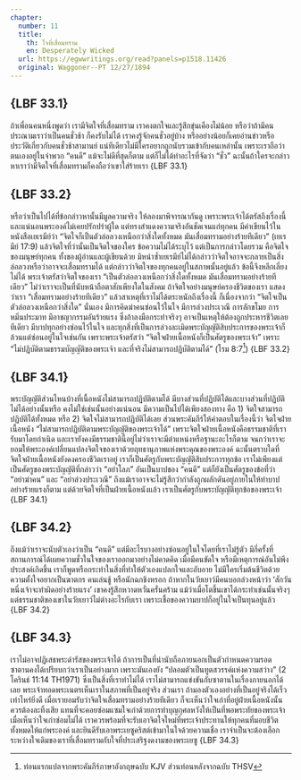 ```yaml
---
chapter:
  number: 11
  title:
    th: ใจที่เสื่อมทราม
    en: Desperately Wicked
  url: https://egwwritings.org/read?panels=p1518.11426
  original: Waggoner--PT 12/27/1894
---
```


## {LBF 33.1}

ถ้าเพื่อนคนหนึ่งพูดว่า เรามีจิตใจที่เสื่อมทราม เราคงตกใจและรู้สึกขุ่นเคืองไม่น้อย หรือว่าถ้ามีคนประณามเราว่าเป็นคนชั่วช้า ก็คงรับไม่ได้ เราคงรู้จักคนชั่วอยู่บ้าง หรืออย่างน้อยก็เคยอ่านข่าวหรือประวัติเกี่ยวกับคนชั่วช้าสามานย์ แน่ทีเดียวไม่มีใครอยากถูกนับรวมเข้ากับคนเหล่านั้น เพราะเราถือว่าตนเองอยู่ในจำพวก “คนดี” แม้จะไม่ดีที่สุดก็ตาม แต่ก็ไม่ได้ทำอะไรที่จัดว่า “ชั่ว” ฉะนั้นถ้าใครจะกล่าวหาเราว่ามีจิตใจที่เสื่อมทรามก็คงถือว่าเขาใส่ร้ายเรา {LBF 33.1}

## {LBF 33.2}

หรือว่าเป็นไปได้ที่ข้อกล่าวหานั้นมีมูลความจริง ให้ลองมาพิจารณากันดู เพราะพระเจ้าได้ตรัสถึงเรื่องนี้ และแน่นอนพระองค์ไม่เคยปรักปรำผู้ใด แต่ทรงสำแดงความจริงอันชัดเจนแก่ทุกคน มีคำเขียนไว้ในหนังสือเยเรมีย์ว่า “จิตใจก็เป็นตัวล่อลวงเหนือกว่าสิ่งใดทั้งหมด มันเสื่อมทรามอย่างร้ายทีเดียว” (เยเรมีย์ 17:9) แล้วจิตใจที่ว่านั้นเป็นจิตใจของใคร ข้อความไม่ได้ระบุไว้ แต่เป็นการกล่าวโดยรวม คือจิตใจของมนุษย์ทุกคน ทั้งของผู้อ่านและผู้เขียนด้วย มิหนำซ้ำเยเรมีย์ไม่ได้กล่าวว่าจิตใจอาจจะกลายเป็นสิ่งล่อลวงหรือว่าอาจจะเสื่อมทรามได้ แต่กล่าวว่าจิตใจของทุกคนอยู่ในสภาพนั้นอยู่แล้ว ข้อนี้จึงหลีกเลี่ยงไม่ได้ พระเจ้าตรัสว่าจิตใจของเรา “เป็นตัวล่อลวงเหนือกว่าสิ่งใดทั้งหมด มันเสื่อมทรามอย่างร้ายทีเดียว” ไม่ว่าเราจะเป็นที่นับหน้าถือตาสักเพียงใดในสังคม ถ้าจิตใจอย่างมนุษย์ครองชีวิตของเรา แสดงว่าเรา “เสื่อมทรามอย่างร้ายทีเดียว” แล้วสาเหตุที่เราไม่ได้ตระหนักถึงเรื่องนี้ ก็เนื่องจากว่า “จิตใจเป็นตัวล่อลวงเหนือกว่าสิ่งใด” นั่นเอง มีการคิดฆ่าคนซ่อนไว้ในใจ มีการล่วงประเวณี การลักขโมย การหมิ่นประมาท มีอาชญากรรมอันร้ายแรง ซึ่งถ้าลงมือกระทำจริงๆ อาจเป็นเหตุให้ต้องถูกประหารชีวิตเลยทีเดียว มีบาปทุกอย่างซ่อนไว้ในใจ และทุกสิ่งที่เป็นการล่วงละเมิดพระบัญญัติสิบประการของพระเจ้าก็ล้วนแต่ซ่อนอยู่ในใจเช่นกัน เพราะพระเจ้าตรัสว่า “จิตใจฝ่ายเนื้อหนังก็เป็นศัตรูของพระเจ้า” เพราะ “ไม่ปฏิบัติตามธรรมบัญญัติของพระเจ้า และที่จริงไม่สามารถปฏิบัติตามได้” (โรม 8:7[^1]) {LBF 33.2}

[^1]: ท่อนแรกแปลจากพระคัมภีร์ภาษาอังกฤษฉบับ KJV ส่วนท่อนหลังจากฉบับ THSV

## {LBF 34.1}

พระบัญญัติส่วนไหนบ้างที่เนื้อหนังไม่สามารถปฏิบัติตามได้ มีบางส่วนที่ปฏิบัติได้และบางส่วนที่ปฏิบัติไม่ได้อย่างนั้นหรือ คงไม่ใช่เช่นนั้นอย่างแน่นอน มีความเป็นไปได้เพียงสองทาง คือ 1) จิตใจสามารถปฏิบัติได้ทั้งหมด หรือ 2) จิตใจไม่สามารถปฏิบัติได้เลย ส่วนพระคัมภีร์ให้คำตอบในเรื่องนี้ว่า จิตใจฝ่ายเนื้อหนัง “ไม่สามารถปฏิบัติตามพระบัญญัติของพระเจ้าได้” เพราะจิตใจฝ่ายเนื้อหนังคือธรรมชาติที่เรารับมาโดยกำเนิด และเรายังคงมีธรรมชาตินี้อยู่ไม่ว่าเราจะมีตำแหน่งหรือฐานะอะไรก็ตาม จนกว่าเราจะยอมให้พระองค์เปลี่ยนแปลงจิตใจของเราด้วยฤทธานุภาพแห่งพระคุณของพระองค์ ฉะนั้นตราบใดที่จิตใจฝ่ายเนื้อหนังยังคงครองชีวิตเราอยู่ เราก็เป็นศัตรูกับพระบัญญัติสิบประการทุกข้อ เราไม่เพียงแต่เป็นศัตรูของพระบัญญัติที่กล่าวว่า “อย่าโลภ” อันเป็นบาปของ “คนดี” แต่ก็ยังเป็นศัตรูของข้อที่ว่า “อย่าฆ่าคน” และ “อย่าล่วงประเวณี” ถึงแม้เราอาจจะไม่รู้สึกว่ากำลังถูกผลักดันอยู่ภายในให้ทำบาปอย่างร้ายแรงก็ตาม แต่ด้วยจิตใจที่เป็นฝ่ายเนื้อหนังแล้ว เราเป็นศัตรูกับพระบัญญัติทุกข้อของพระเจ้า {LBF 34.1}

## {LBF 34.2}

ถึงแม้ว่าเราจะนับตัวเองว่าเป็น “คนดี” แต่มีอะไรบางอย่างซ่อนอยู่ในใจโดยที่เราไม่รู้ตัว มีกี่ครั้งที่สถานการณ์ได้เผยความชั่วในใจของเราออกมาอย่างไม่คาดคิด เมื่อมีคนขัดใจ หรือมีเหตุการณ์อันไม่พึงประสงค์เกิดขึ้น เราก็พูดหรือกระทำในสิ่งที่ทำให้ตัวเองแปลกใจและอับอาย ไม่มีใครเริ่มต้นชีวิตด้วยความตั้งใจอยากเป็นฆาตกร คนเล่นชู้ หรือนักฉกชิงหรอก ถ้าหากในวัยเยาว์มีคนบอกล่วงหน้าว่า ‘สักวันหนึ่งเจ้าจะทำผิดอย่างร้ายแรง’ เขาคงรู้สึกหวาดหวั่นครั่นคร้าม แม้ว่าเมื่อโตขึ้นเขาได้กระทำเช่นนั้นจริงๆ แต่ธรรมชาติของเขาในวัยเยาว์ไม่ต่างอะไรกับเรา เพราะเชื้อของความบาปก็อยู่ในใจเป็นทุนอยู่แล้ว {LBF 34.2}

## {LBF 34.3}

เราไม่อาจปฏิเสธพระดำรัสของพระเจ้าได้ ถ้าการเป็นที่น่านับถือภายนอกเป็นตัวกำหนดความรอด ซาตานคงได้เปรียบกว่าเราเป็นอย่างมาก เพราะมันเองยัง “ปลอมตัวเป็นทูตสวรรค์แห่งความสว่าง” (2 โครินธ์ 11:14 TH1971) ซึ่งเป็นสิ่งที่เราทำไม่ได้ เราไม่สามารถแข่งขันกับซาตานในเรื่องภายนอกได้เลย พระเจ้าทอดพระเนตรเห็นเราในสภาพที่เป็นอยู่จริง ส่วนเรา ถ้ามองตัวเองอย่างที่เป็นอยู่จริงได้เร็วเท่าไหร่ยิ่งดี เมื่อเรายอมรับว่าจิตใจเสื่อมทรามอย่างร้ายทีเดียว ก็จะเห็นว่าใจเก่าที่อยู่ฝ่ายเนื้อหนังนั้นควรต้องละทิ้งเสีย แทนที่จะคอยซ่อมแซมใจเก่าด้วยการทำบุญกุศลหวังให้เป็นที่พอพระทัยของพระเจ้า เมื่อเห็นว่าใจเก่าซ่อมไม่ได้ เราควรพร้อมที่จะรับเอาจิตใจใหม่ที่พระเจ้าประทานให้ทุกคนที่มอบชีวิตทั้งหมดให้แก่พระองค์ และยินดีรับเอาพระเยซูคริสต์เข้ามาในใจด้วยความเชื่อ เราจำเป็นจะต้องเลือกระหว่างใจเดิมของเราที่เสื่อมทรามกับใจที่ประเสริฐงดงามของพระเยซู {LBF 34.3}
